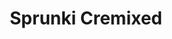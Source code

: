 ---
slug: sprunki-cremixed
title: Sprunki Cremixed
description: "Sprunki Cremixed is an exciting online game. Play for free directly in your browser!"
icon: /images/popular_mods/Sprunki Cremixed.png
url: https://wowtbc.net/sprunkin/cremixed/index.html
previewImage: /images/popular_mods/Sprunki Cremixed.png
type: popular mods

# SEO配置
seo:
  title: "Sprunki Cremixed - Play Free Online Game | Fun Browser Games"
  description: "Sprunki Cremixed - Play this fun online game for free in your browser. No download required!"
  ogImage: "/images/popular_mods/Sprunki Cremixed.png"
  keywords: "sprunki-cremixed, online game, browser game, free game, popular mods game, play online"

videoUrls:
  - https://www.youtube.com/embed/example1
  - https://www.youtube.com/embed/example2

whyPlay:
  title: "Why Play Sprunki Cremixed?"
  items:
    - "Immersive Gameplay: Sprunki Cremixed offers an engaging and immersive gaming experience that will keep you entertained for hours"
    - "Challenging Levels: Test your skills with increasingly difficult challenges and obstacles"
    - "Beautiful Graphics: Enjoy stunning visuals and smooth animations that bring the game world to life"
    - "Regular Updates: New content and features are added regularly to keep the game fresh and exciting"
    - "Free to Play: Experience all the fun without spending a penny"
    - "Community Features: Connect with other players, share strategies, and compete for high scores"
    - "Cross-Platform: Play on any device with a web browser, no downloads required"

features:
  title: "Key Features of Sprunki Cremixed"
  image: "/images/popular_mods/Sprunki Cremixed.png"
  items:
    - "Intuitive Controls: Easy to learn controls make Sprunki Cremixed accessible for players of all skill levels"
    - "Multiple Game Modes: Enjoy various gameplay options that provide different challenges and experiences"
    - "Character Customization: Personalize your gaming experience with unique characters and items"
    - "Achievement System: Complete special tasks to earn rewards and recognition"
    - "Leaderboards: Compete with players worldwide and see who can achieve the highest scores"

characteristics:
  title: "Game Characteristics"
  image: "/images/popular_mods/Sprunki Cremixed.png"
  items:
    - "Genre: Popular mods game with elements of strategy and skill"
    - "Difficulty: Suitable for both casual gamers and those seeking a challenge"
    - "Play Time: Quick sessions or extended gameplay, depending on your preference"
    - "Art Style: Vibrant and engaging visuals that enhance the gaming experience"
    - "Sound Design: Immersive audio that complements the gameplay perfectly"

info: "Sprunki Cremixed is an exciting online game that offers players a unique and engaging gaming experience. With its intuitive controls, stunning visuals, and challenging gameplay, Sprunki Cremixed provides hours of entertainment for players of all ages and skill levels. Whether you're looking for a quick gaming session during a break or an extended play session, Sprunki Cremixed delivers an immersive experience that will keep you coming back for more. The game features multiple levels of increasing difficulty, ensuring that players are constantly challenged as they progress. With regular updates adding new content and features, Sprunki Cremixed remains fresh and exciting, providing endless entertainment options for its growing community of players."

howToPlayIntro: "Welcome to Sprunki Cremixed! This guide will walk you through the basics and help you master the game. Whether you're a beginner or looking to improve your skills, these tips and instructions will enhance your gaming experience."

howToPlaySteps:
  - title: "Getting Started"
    description: "Begin your Sprunki Cremixed adventure by familiarizing yourself with the controls. Use your keyboard or mouse to navigate through the game interface. The tutorial will guide you through the basic mechanics and help you understand the objectives."
  - title: "Understanding the Objectives"
    description: "In Sprunki Cremixed, your main goal is to progress through levels by completing specific objectives. Each level presents unique challenges that require different strategies and approaches."
  - title: "Mastering the Controls"
    description: "Practice using the controls to improve your precision and reaction time. Sprunki Cremixed requires quick reflexes and strategic thinking to overcome obstacles and defeat opponents."
  - title: "Utilizing Power-ups"
    description: "Collect power-ups throughout the game to enhance your abilities and overcome difficult challenges. Each power-up offers unique advantages that can be crucial for success."
  - title: "Developing Strategies"
    description: "As you progress in Sprunki Cremixed, develop effective strategies for different scenarios. Analyze patterns, anticipate challenges, and adapt your approach to maximize your performance."

faq:
  title: "Frequently Asked Questions about Sprunki Cremixed"
  items:
    - question: "Is Sprunki Cremixed free to play?"
      answer: "Yes, Sprunki Cremixed is completely free to play directly in your web browser. No downloads or purchases are required to enjoy the full game experience."
    - question: "Can I play Sprunki Cremixed on mobile devices?"
      answer: "Yes, Sprunki Cremixed is optimized for both desktop and mobile play. You can enjoy the game on any device with a web browser and internet connection."
    - question: "Are there any in-game purchases?"
      answer: "While Sprunki Cremixed is free to play, there may be optional in-game purchases available for cosmetic items or additional features that don't affect core gameplay."
    - question: "How often is Sprunki Cremixed updated?"
      answer: "The developers regularly update Sprunki Cremixed with new content, features, and improvements based on player feedback and game performance."
    - question: "Can I play Sprunki Cremixed offline?"
      answer: "Currently, Sprunki Cremixed requires an internet connection to play as it's a browser-based online game."
    - question: "Is Sprunki Cremixed suitable for children?"
      answer: "Yes, Sprunki Cremixed is designed to be family-friendly and suitable for players of all ages."
    - question: "How do I report bugs or issues?"
      answer: "If you encounter any problems while playing Sprunki Cremixed, you can report them through the game's support page or contact the developers directly through their website."
    - question: "Still Have Questions?"
      answer: "If you have additional questions about Sprunki Cremixed that aren't covered in this FAQ, please visit our support center or contact our customer service team for assistance."
---